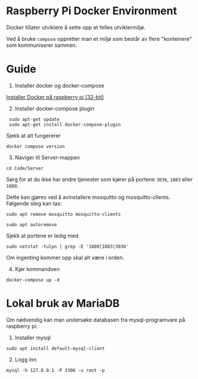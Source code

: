 # Raspberry Pi Docker Environment

Docker tillater utviklere å sette opp et felles utviklermiljø. 

Ved å bruke `compose` oppretter man et miljø som består av flere "konteinere" som kommuniserer sammen.

# Guide
1. Installer docker og docker-compose

[Installer Docker på raspberry pi (32-bit)](https://docs.docker.com/engine/install/raspberry-pi-os/)

2. Installer docker-compose plugin

```
 sudo apt-get update
 sudo apt-get install docker-compose-plugin
```

Sjekk at alt fungererer

```
docker compose version
```

3. Naviger til Server-mappen

```
cd Code/Server
```

Sørg for at du ikke har andre tjenester som kjører på portene `3036`, `1883` eller `1880`.

Dette kan gjøres ved å avinstallere mosquitto og mosquitto-clients. Følgende steg kan tas:

```
sudo apt remove mosquitto mosquitto-clients
```


```
sudo apt autoremove
```

Sjekk at portene er ledig med

```
sudo netstat -tulpn | grep -E '1880|1883|3036'
```

Om ingenting kommer opp skal alt være i orden.

4. Kjør kommandoen

```
docker-compose up -d
```

# Lokal bruk av MariaDB

Om nødvendig kan man undersøke databasen fra mysql-programvare på raspberry pi.

1. Installer mysql
```
sudo apt install default-mysql-client
```
2. Logg inn
```
mysql -h 127.0.0.1 -P 3306 -u root -p


```
